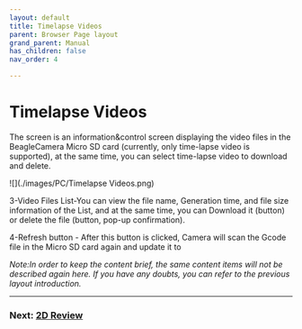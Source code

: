 ```yaml
---
layout: default
title: Timelapse Videos
parent: Browser Page layout
grand_parent: Manual
has_children: false
nav_order: 4

---
```


# Timelapse Videos

The screen is an information&control screen displaying the video files in the BeagleCamera Micro SD card (currently, only time-lapse video is supported), at the same time, you can select time-lapse video to download and delete.

![](./images/PC/Timelapse Videos.png)

3-Video Files List-You can view the file name, Generation time, and file size information of the List, and at the same time, you can Download it (button) or delete the file (button, pop-up confirmation).

4-Refresh button - After this button is clicked, Camera will scan the Gcode file in the Micro SD card again and update it to



_Note:In order to keep the content brief, the same content items will not be described again here. If you have any doubts, you can refer to the previous layout introduction._

---
### Next: [2D Review](/Beaglecam/docs/Manual/Browser%20Page%20layout-2D%20Review.md)